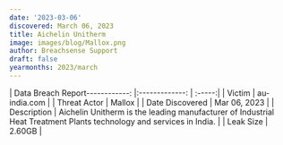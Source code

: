 ```yaml
---
date: '2023-03-06'
discovered: March 06, 2023
title: Aichelin Unitherm
image: images/blog/Mallox.png
author: Breachsense Support
draft: false
yearmonths: 2023/march
---
```


| Data Breach Report------------:     |:-------------:    | :-----:|
| Victim      | au-india.com      | 
| Threat Actor      | Mallox      | 
| Date Discovered      | Mar 06, 2023      | 
| Description      | Aichelin Unitherm is the leading manufacturer of Industrial Heat Treatment Plants technology and services in India.      | 
| Leak Size      | 2.60GB      | 

